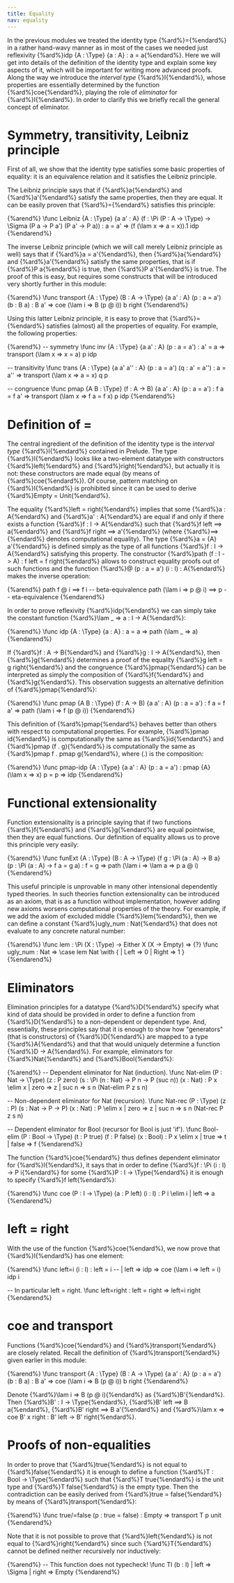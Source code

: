 ```yaml
---
title: Equality
nav: equality
---
```


In the previous modules we treated the identity type {%ard%}={%endard%} in a rather hand-wavy manner as in most of the cases
we needed just reflexivity {%ard%}idp {A : \Type} {a : A} : a = a{%endard%}. Here we will get into details of the definition
of the identity type and explain some key aspects of it, which will be important for writing more advanced proofs. Along the
way we introduce the _interval type_ {%ard%}I{%endard%}, whose properties are essentially determined by the function
{%ard%}coe{%endard%}, playing the role of _eliminator_ for {%ard%}I{%endard%}. In order to clarify this we briefly
recall the general concept of eliminator.

# Symmetry, transitivity, Leibniz principle 

First of all, we show that the identity type satisfies some basic properties of equality: it is an equivalence relation and 
it satisfies the Leibniz principle.

The Leibniz principle says that if {%ard%}a{%endard%} and {%ard%}a'{%endard%} satisfy the same properties, then they are
equal. It can be easily proven that {%ard%}={%endard%} satisfies this principle: 

{%arend%}
\func Leibniz {A : \Type} {a a' : A}
  (f : \Pi (P : A -> \Type) -> \Sigma (P a -> P a') (P a' -> P a)) : a = a'
  => (f (\lam x => a = x)).1 idp
{%endarend%}

The inverse Leibniz principle (which we will call merely Leibniz principle as well) says that if {%ard%}a = a'{%endard%}, then
{%ard%}a{%endard%} and {%ard%}a'{%endard%} satisfy the same properties, that is if {%ard%}P a{%endard%} is true, then 
{%ard%}P a'{%endard%} is true. The proof of this is easy, but requires some constructs that will be introduced very shortly
further in this module: 

{%arend%}
\func transport {A : \Type} (B : A -> \Type) {a a' : A} (p : a = a') (b : B a) : B a'
    => coe (\lam i => B (p @ i)) b right
{%endarend%}

Using this latter Leibniz principle, it is easy to prove that {%ard%}={%endard%} satisfies (almost) all the properties
of equality. For example, the following properties: 

{%arend%}
-- symmetry
\func inv {A : \Type} {a a' : A} (p : a = a') : a' = a
    => transport (\lam x => x = a) p idp

-- transitivity
\func trans {A : \Type} {a a' a'' : A} (p : a = a') (q : a' = a'') : a = a''
    => transport (\lam x => a = x) q p

-- congruence
\func pmap {A B : \Type} (f : A -> B) {a a' : A} (p : a = a') : f a = f a'
    => transport (\lam x => f a = f x) p idp
{%endarend%}

# Definition of =

The central ingredient of the definition of the identity type is the _interval type_ {%ard%}I{%endard%} contained in Prelude.
The type {%ard%}I{%endard%} looks like a two-element datatype with constructors {%ard%}left{%endard%} and {%ard%}right{%endard%},
but actually it is not: these constructors are made equal (by means of {%ard%}coe{%endard%}). Of course, pattern matching on
{%ard%}I{%endard%} is prohibited since it can be used to derive {%ard%}Empty = Unit{%endard%}.  

The equality {%ard%}left = right{%endard%} implies that some {%ard%}a : A{%endard%} and {%ard%}a' : A{%endard%} are equal if and only if
there exists a function {%ard%}f : I -> A{%endard%} such that {%ard%}f left ==> a{%endard%} and {%ard%}f right ==> a'{%endard%}
(where {%ard%}==>{%endard%} denotes computational equality). The type {%ard%}a = {A} a'{%endard%} is defined simply as the type
of all functions {%ard%}f : I -> A{%endard%} satisfying this property. The constructor {%ard%}path (f : I -> A) : f left = f right{%endard%}
allows to construct equality proofs out of such functions and the function {%ard%}@ (p : a = a') (i : I) : A{%endard%} makes the
inverse operation:

{%arend%}
path f @ i ==> f i -- beta-equivalence
path (\lam i => p @ i) ==> p -- eta-equivalence
{%endarend%}

In order to prove reflexivity {%ard%}idp{%endard%} we can simply take the constant function {%ard%}\lam _ => a : I -> A{%endard%}:

{%arend%}
\func idp {A : \Type} {a : A} : a = a => path (\lam _ => a)
{%endarend%}

If {%ard%}f : A -> B{%endard%} and {%ard%}g : I -> A{%endard%}, then {%ard%}g{%endard%} determines a proof of the equality 
{%ard%}g left = g right{%endard%} and the congruence {%ard%}pmap{%endard%} can be interpreted as simply the composition of
{%ard%}f{%endard%} and {%ard%}g{%endard%}. This observation suggests an alternative definition of {%ard%}pmap{%endard%}: 

{%arend%}
\func pmap {A B : \Type} (f : A -> B) {a a' : A} (p : a = a') : f a = f a'
    => path (\lam i => f (p @ i))
{%endarend%}

This definition of {%ard%}pmap{%endard%} behaves better than others with respect to computational properties. For example, 
{%ard%}pmap id{%endard%} is computationally the same as {%ard%}id{%endard%} and {%ard%}pmap (f . g){%endard%} is
computationally the same as {%ard%}pmap f . pmap g{%endard%}, where (.) is the composition:

{%arend%}
\func pmap-idp {A : \Type} {a a' : A} (p : a = a') : pmap {A} (\lam x => x) p = p
    => idp
{%endarend%}

# Functional extensionality

Function extensionality is a principle saying that if two functions {%ard%}f{%endard%} and {%ard%}g{%endard%} are equal
pointwise, then they are equal functions. Our definition of equality allows us to prove this principle very easily:    

{%arend%}
\func funExt {A : \Type} (B : A -> \Type) {f g : \Pi (a : A) -> B a}
    (p : \Pi (a : A) -> f a = g a) : f = g
    => path (\lam i => \lam a => p a @ i)
{%endarend%}

This useful principle is unprovable in many other intensional dependently typed theories. In such theories function extensionality
can be introduced as an axiom, that is as a function without implementation, however adding new axioms worsens computational properties
of the theory. For example, if we add the axiom of excluded middle {%ard%}lem{%endard%}, then we can define a constant 
{%ard%}ugly_num : Nat{%endard%} that does not evaluate to any concrete natural number:   

{%arend%}
\func lem : \Pi (X : \Type) -> Either X (X -> Empty) => {?}
\func ugly_num : Nat => \case lem Nat \with { | Left => 0 | Right => 1 }
{%endarend%}

# Eliminators

Elimination principles for a datatype {%ard%}D{%endard%} specify what kind of data
should be provided in order to define a function from {%ard%}D{%endard%} to a non-dependent or
dependent type. And, essentially, these principles say that it is enough to show how "generators" 
(that is constructors) of {%ard%}D{%endard%} are mapped to a type {%ard%}A{%endard%} and
that that would uniquely determine a function {%ard%}D -> A{%endard%}. For example, eliminators 
for {%ard%}Nat{%endard%} and {%ard%}Bool{%endard%}:

{%arend%}
-- Dependent eliminator for Nat (induction).
\func Nat-elim (P : Nat -> \Type)
               (z : P zero)
               (s : \Pi (n : Nat) -> P n -> P (suc n))
               (x : Nat) : P x \elim x
  | zero => z
  | suc n => s n (Nat-elim P z s n)

-- Non-dependent eliminator for Nat (recursion).
\func Nat-rec (P : \Type)
              (z : P)
              (s : Nat -> P -> P)
              (x : Nat) : P \elim x
  | zero => z
  | suc n => s n (Nat-rec P z s n)

-- Dependent eliminator for Bool (recursor for Bool is just 'if').
\func Bool-elim (P : Bool -> \Type)
                (t : P true)
                (f : P false)
                (x : Bool) : P x \elim x
  | true => t
  | false => f
{%endarend%}

The function {%ard%}coe{%endard%} thus defines dependent eliminator for {%ard%}I{%endard%},
it says that in order to define {%ard%}f : \Pi (i : I) -> P i{%endard%} for some {%ard%}P : I -> \Type{%endard%}
it is enough to specify {%ard%}f left{%endard%}:

{%arend%}
\func coe (P : I -> \Type)
          (a : P left)
          (i : I) : P i \elim i
  | left => a
{%endarend%}


# left = right

With the use of the function {%ard%}coe{%endard%}, we now prove that {%ard%}I{%endard%} has one 
element:

{%arend%}
\func left=i (i : I) : left = i
  -- | left => idp
  => coe (\lam i => left = i) idp i

-- In particular left = right.
\func left=right : left = right => left=i right
{%endarend%}

# coe and transport

Functions {%ard%}coe{%endard%} and {%ard%}transport{%endard%} are closely related. Recall the
definition of {%ard%}transport{%endard%} given earlier in this module:

{%arend%}
\func transport {A : \Type} (B : A -> \Type) {a a' : A} (p : a = a') (b : B a) : B a'
     => coe (\lam i => B (p @ i)) b right
{%endarend%}

Denote {%ard%}\lam i => B (p @ i){%endard%} as {%ard%}B'{%endard%}. Then {%ard%}B' : I -> \Type{%endard%},
{%ard%}B' left ==> B a{%endard%}, {%ard%}B' right ==> B a'{%endard%} and 
{%ard%}\lam x => coe B' x right : B' left -> B' right{%endard%}.

# Proofs of non-equalities

In order to prove that {%ard%}true{%endard%} is not equal to {%ard%}false{%endard%} it is enough to define a
function {%ard%}T : Bool -> \Type{%endard%} such that {%ard%}T true{%endard%} is the unit type and 
{%ard%}T false{%endard%} is the empty type. Then the contradiction can be easily derived from 
{%ard%}true = false{%endard%} by means of {%ard%}transport{%endard%}:

{%arend%}
\func true/=false (p : true = false) : Empty => transport T p unit
{%endarend%}

Note that it is not possible to prove that {%ard%}left{%endard%} is not equal to {%ard%}right{%endard%} 
since such {%ard%}T{%endard%} cannot be defined neither recursively nor inductively:

{%arend%}
-- This function does not typecheck!
\func TI (b : I)
  | left => \Sigma
  | right => Empty
{%endarend%}


